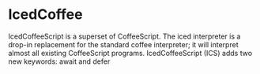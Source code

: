 # IcedCoffee
IcedCoffeeScript is a superset of CoffeeScript. The iced interpreter is a drop-in replacement for the standard coffee interpreter; it will interpret almost all existing CoffeeScript programs. IcedCoffeeScript (ICS) adds two new keywords: await and defer
